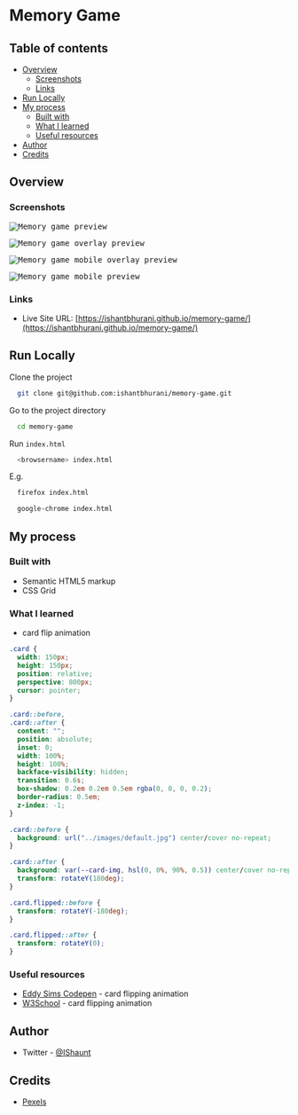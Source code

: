 # Memory Game

## Table of contents

- [Overview](#overview)
  - [Screenshots](#screenshots)
  - [Links](#links)
- [Run Locally](#run-locally)
- [My process](#my-process)
  - [Built with](#built-with)
  - [What I learned](#what-i-learned)
  - [Useful resources](#useful-resources)
- [Author](#author)
- [Credits](#credits)

## Overview

### Screenshots

<kbd>![Memory game preview](https://user-images.githubusercontent.com/67356291/136655619-c885a1bf-b654-4aa8-b2a9-87be38c0b53d.png)</kbd>

<kbd>![Memory game overlay preview](https://user-images.githubusercontent.com/67356291/136655616-9ede6ca8-a95e-41c7-a348-f6127f34ddd3.png)</kbd>

<kbd>![Memory game mobile overlay preview](https://user-images.githubusercontent.com/67356291/136655617-9331ed6c-5d65-4096-82be-2e3ec8887fdf.png)</kbd>

<kbd>![Memory game mobile preview](https://user-images.githubusercontent.com/67356291/136655618-1c0a5231-9e23-491d-9abc-d9351306cd3f.png)</kbd>

### Links

- Live Site URL: [https://ishantbhurani.github.io/memory-game/](https://ishantbhurani.github.io/memory-game/)

## Run Locally

Clone the project

```bash
  git clone git@github.com:ishantbhurani/memory-game.git
```

Go to the project directory

```bash
  cd memory-game
```

Run `index.html`

```bash
  <browsername> index.html
```

E.g.

```bash
  firefox index.html
```

```bash
  google-chrome index.html
```

## My process

### Built with

- Semantic HTML5 markup
- CSS Grid

### What I learned

- card flip animation

```css
.card {
  width: 150px;
  height: 150px;
  position: relative;
  perspective: 800px;
  cursor: pointer;
}

.card::before,
.card::after {
  content: "";
  position: absolute;
  inset: 0;
  width: 100%;
  height: 100%;
  backface-visibility: hidden;
  transition: 0.6s;
  box-shadow: 0.2em 0.2em 0.5em rgba(0, 0, 0, 0.2);
  border-radius: 0.5em;
  z-index: -1;
}

.card::before {
  background: url("../images/default.jpg") center/cover no-repeat;
}

.card::after {
  background: var(--card-img, hsl(0, 0%, 90%, 0.5)) center/cover no-repeat;
  transform: rotateY(180deg);
}

.card.flipped::before {
  transform: rotateY(-180deg);
}

.card.flipped::after {
  transform: rotateY(0);
}
```

### Useful resources

- [Eddy Sims Codepen](https://codepen.io/edeesims/pen/iGDzk) - card flipping animation
- [W3School](https://www.w3schools.com/howto/howto_css_flip_card.asp) - card flipping animation

## Author

- Twitter - [@IShaunt](https://twitter.com/IShaunt)

## Credits

- [Pexels](https://www.pexels.com/)
